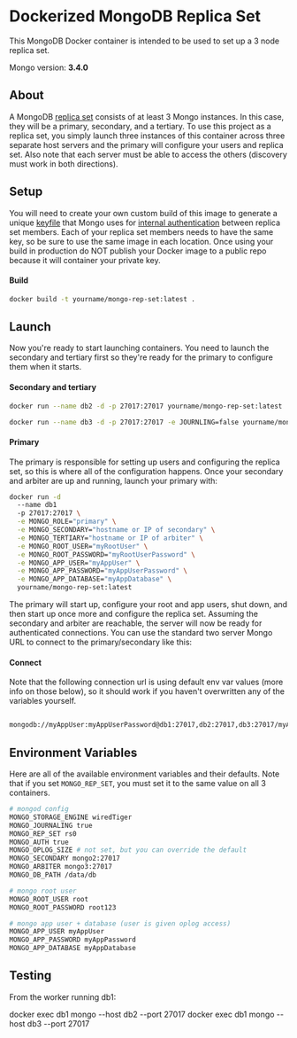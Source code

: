 # Dockerized MongoDB Replica Set

This MongoDB Docker container is intended to be used to set up a 3 node replica set.

Mongo version:  **3.4.0**

## About

A MongoDB [replica set](https://docs.mongodb.org/v3.4/replication/) consists of at least 3 Mongo instances. In this case, they will be a primary, secondary, and a tertiary. To use this project as a replica set, you simply launch three instances of this container across three separate host servers and the primary will configure your users and replica set.  Also note that each server must be able to access the others (discovery must work in both directions).

## Setup

You will need to create your own custom build of this image to generate a unique [keyfile](https://docs.mongodb.com/v3.4/tutorial/enforce-keyfile-access-control-in-existing-replica-set/) that Mongo uses for [internal authentication](https://docs.mongodb.org/v3.4/tutorial/enable-internal-authentication/) between replica set members. Each of your replica set members needs to have the same key, so be sure to use the same image in each location. Once using your build in production do NOT publish your Docker image to a public repo because it will container your private key.

#### Build

```sh
docker build -t yourname/mongo-rep-set:latest .
```

## Launch

Now you're ready to start launching containers.  You need to launch the secondary and tertiary first so they're ready for the primary to configure them when it starts.

#### Secondary and tertiary

```sh
docker run --name db2 -d -p 27017:27017 yourname/mongo-rep-set:latest
```

```sh
docker run --name db3 -d -p 27017:27017 -e JOURNLING=false yourname/mongo-rep-set:latest
```

#### Primary

The primary is responsible for setting up users and configuring the replica set, so this is where all of the configuration happens. Once your secondary and arbiter are up and running, launch your primary with:

```sh
docker run -d
  --name db1
  -p 27017:27017 \
  -e MONGO_ROLE="primary" \
  -e MONGO_SECONDARY="hostname or IP of secondary" \
  -e MONGO_TERTIARY="hostname or IP of arbiter" \
  -e MONGO_ROOT_USER="myRootUser" \
  -e MONGO_ROOT_PASSWORD="myRootUserPassword" \
  -e MONGO_APP_USER="myAppUser" \
  -e MONGO_APP_PASSWORD="myAppUserPassword" \
  -e MONGO_APP_DATABASE="myAppDatabase" \
  yourname/mongo-rep-set:latest
```

The primary will start up, configure your root and app users, shut down, and then start up once more and configure the replica set.  Assuming the secondary and arbiter are reachable, the server will now be ready for authenticated connections.  You can use the standard two server Mongo URL to connect to the primary/secondary like this:

#### Connect

Note that the following connection url is using default env var values (more info on those below), so it should work if you haven't overwritten any of the variables yourself.

```sh

mongodb://myAppUser:myAppUserPassword@db1:27017,db2:27017,db3:27017/myAppDatabase?replicaSet=rs0
```

## Environment Variables

Here are all of the available environment variables and their defaults.  Note that if you set `MONGO_REP_SET`, you must set it to the same value on all 3 containers.

```sh
# mongod config
MONGO_STORAGE_ENGINE wiredTiger
MONGO_JOURNALING true
MONGO_REP_SET rs0
MONGO_AUTH true
MONGO_OPLOG_SIZE # not set, but you can override the default
MONGO_SECONDARY mongo2:27017
MONGO_ARBITER mongo3:27017
MONGO_DB_PATH /data/db

# mongo root user
MONGO_ROOT_USER root
MONGO_ROOT_PASSWORD root123

# mongo app user + database (user is given oplog access)
MONGO_APP_USER myAppUser
MONGO_APP_PASSWORD myAppPassword
MONGO_APP_DATABASE myAppDatabase
```

## Testing

From the worker running db1:

docker exec db1 mongo --host db2 --port 27017
docker exec db1 mongo --host db3 --port 27017

